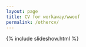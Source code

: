 ```yaml
---
layout: page
title: CV for workaway/wwoof
permalink: /othercv/
---
```


{% include slideshow.html %}
